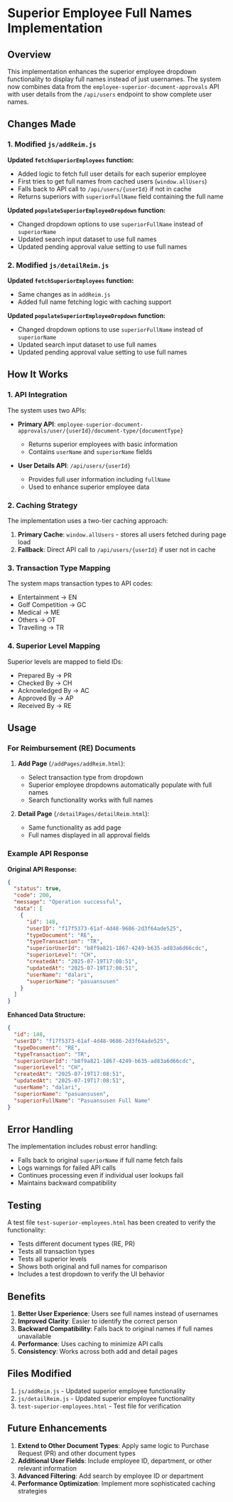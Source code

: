 # Superior Employee Full Names Implementation

## Overview

This implementation enhances the superior employee dropdown functionality to display full names instead of just usernames. The system now combines data from the `employee-superior-document-approvals` API with user details from the `/api/users` endpoint to show complete user names.

## Changes Made

### 1. Modified `js/addReim.js`

**Updated `fetchSuperiorEmployees` function:**
- Added logic to fetch full user details for each superior employee
- First tries to get full names from cached users (`window.allUsers`)
- Falls back to API call to `/api/users/{userId}` if not in cache
- Returns superiors with `superiorFullName` field containing the full name

**Updated `populateSuperiorEmployeeDropdown` function:**
- Changed dropdown options to use `superiorFullName` instead of `superiorName`
- Updated search input dataset to use full names
- Updated pending approval value setting to use full names

### 2. Modified `js/detailReim.js`

**Updated `fetchSuperiorEmployees` function:**
- Same changes as in `addReim.js`
- Added full name fetching logic with caching support

**Updated `populateSuperiorEmployeeDropdown` function:**
- Changed dropdown options to use `superiorFullName` instead of `superiorName`
- Updated search input dataset to use full names
- Updated pending approval value setting to use full names

## How It Works

### 1. API Integration

The system uses two APIs:
- **Primary API**: `employee-superior-document-approvals/user/{userId}/document-type/{documentType}`
  - Returns superior employees with basic information
  - Contains `userName` and `superiorName` fields

- **User Details API**: `/api/users/{userId}`
  - Provides full user information including `fullName`
  - Used to enhance superior employee data

### 2. Caching Strategy

The implementation uses a two-tier caching approach:
1. **Primary Cache**: `window.allUsers` - stores all users fetched during page load
2. **Fallback**: Direct API call to `/api/users/{userId}` if user not in cache

### 3. Transaction Type Mapping

The system maps transaction types to API codes:
- Entertainment → EN
- Golf Competition → GC
- Medical → ME
- Others → OT
- Travelling → TR

### 4. Superior Level Mapping

Superior levels are mapped to field IDs:
- Prepared By → PR
- Checked By → CH
- Acknowledged By → AC
- Approved By → AP
- Received By → RE

## Usage

### For Reimbursement (RE) Documents

1. **Add Page** (`/addPages/addReim.html`):
   - Select transaction type from dropdown
   - Superior employee dropdowns automatically populate with full names
   - Search functionality works with full names

2. **Detail Page** (`/detailPages/detailReim.html`):
   - Same functionality as add page
   - Full names displayed in all approval fields

### Example API Response

**Original API Response:**
```json
{
  "status": true,
  "code": 200,
  "message": "Operation successful",
  "data": [
    {
      "id": 148,
      "userID": "f17f5373-61af-4d48-9686-2d3f64ade525",
      "typeDocument": "RE",
      "typeTransaction": "TR",
      "superiorUserId": "b8f9a821-1867-4249-b635-ad83a6d66cdc",
      "superiorLevel": "CH",
      "createdAt": "2025-07-19T17:08:51",
      "updatedAt": "2025-07-19T17:08:51",
      "userName": "dalari",
      "superiorName": "pasuansusen"
    }
  ]
}
```

**Enhanced Data Structure:**
```json
{
  "id": 148,
  "userID": "f17f5373-61af-4d48-9686-2d3f64ade525",
  "typeDocument": "RE",
  "typeTransaction": "TR",
  "superiorUserId": "b8f9a821-1867-4249-b635-ad83a6d66cdc",
  "superiorLevel": "CH",
  "createdAt": "2025-07-19T17:08:51",
  "updatedAt": "2025-07-19T17:08:51",
  "userName": "dalari",
  "superiorName": "pasuansusen",
  "superiorFullName": "Pasuansusen Full Name"
}
```

## Error Handling

The implementation includes robust error handling:
- Falls back to original `superiorName` if full name fetch fails
- Logs warnings for failed API calls
- Continues processing even if individual user lookups fail
- Maintains backward compatibility

## Testing

A test file `test-superior-employees.html` has been created to verify the functionality:
- Tests different document types (RE, PR)
- Tests all transaction types
- Tests all superior levels
- Shows both original and full names for comparison
- Includes a test dropdown to verify the UI behavior

## Benefits

1. **Better User Experience**: Users see full names instead of usernames
2. **Improved Clarity**: Easier to identify the correct person
3. **Backward Compatibility**: Falls back to original names if full names unavailable
4. **Performance**: Uses caching to minimize API calls
5. **Consistency**: Works across both add and detail pages

## Files Modified

1. `js/addReim.js` - Updated superior employee functionality
2. `js/detailReim.js` - Updated superior employee functionality
3. `test-superior-employees.html` - Test file for verification

## Future Enhancements

1. **Extend to Other Document Types**: Apply same logic to Purchase Request (PR) and other document types
2. **Additional User Fields**: Include employee ID, department, or other relevant information
3. **Advanced Filtering**: Add search by employee ID or department
4. **Performance Optimization**: Implement more sophisticated caching strategies 